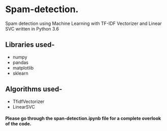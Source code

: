 # Spam-detection.
Spam detection using Machine Learning with TF-IDF Vectorizer and Linear SVC written in Python 3.6

## Libraries used-
 - numpy
 - pandas
 - matplotlib
 - sklearn
 
## Algorithms used-
 - TfidfVectorizer
 - LinearSVC
 
#### Please go through the span-detection.ipynb file for a complete overlook of the code.
